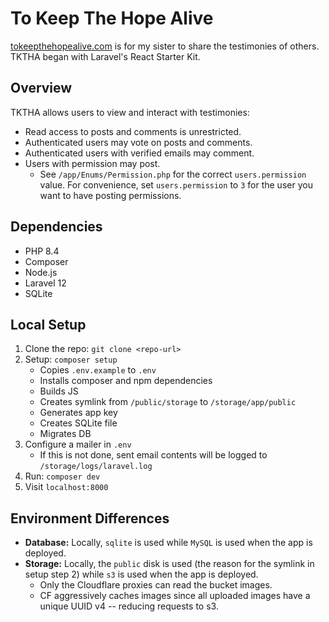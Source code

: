 # To Keep The Hope Alive
[tokeepthehopealive.com](tokeepthehopealive.com) is for my sister to share the testimonies of others. TKTHA began with Laravel's React Starter Kit.

## Overview
TKTHA allows users to view and interact with testimonies:
* Read access to posts and comments is unrestricted.
* Authenticated users may vote on posts and comments.
* Authenticated users with verified emails may comment.
* Users with permission may post.
  * See `/app/Enums/Permission.php` for the correct `users.permission` value. For convenience, set `users.permission` to `3` for the user you want to have posting permissions.

## Dependencies
* PHP 8.4
* Composer
* Node.js
* Laravel 12
* SQLite

## Local Setup
1. Clone the repo: `git clone <repo-url>`
2. Setup: `composer setup`
   * Copies `.env.example` to `.env`
   * Installs composer and npm dependencies
   * Builds JS
   * Creates symlink from `/public/storage` to `/storage/app/public`
   * Generates app key
   * Creates SQLite file
   * Migrates DB
3. Configure a mailer in `.env`
   * If this is not done, sent email contents will be logged to `/storage/logs/laravel.log`
4. Run: `composer dev`
5. Visit `localhost:8000`

## Environment Differences
* **Database:** Locally, `sqlite` is used while `MySQL` is used when the app is deployed.
* **Storage:** Locally, the `public` disk is used (the reason for the symlink in setup step 2) while `s3` is used when the app is deployed.
  * Only the Cloudflare proxies can read the bucket images.
  * CF aggressively caches images since all uploaded images have a unique UUID v4 -- reducing requests to s3.
